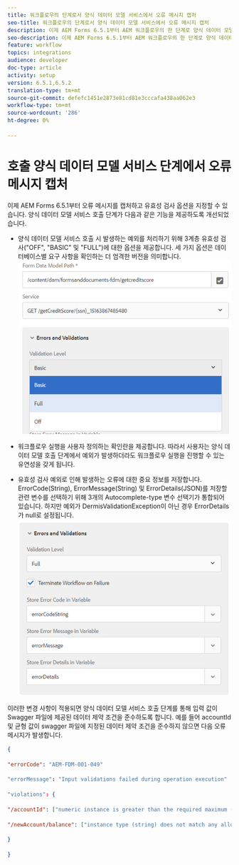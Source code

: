 ```yaml
---
title: 워크플로우의 단계로서 양식 데이터 모델 서비스에서 오류 메시지 캡처
seo-title: 워크플로우의 단계로서 양식 데이터 모델 서비스에서 오류 메시지 캡처
description: 이제 AEM Forms 6.5.1부터 AEM 워크플로우의 한 단계로 양식 데이터 모델 서비스 호출 시 생성된 오류 메시지를 캡처할 수 있습니다. 워크플로우.
seo-description: 이제 AEM Forms 6.5.1부터 AEM 워크플로우의 한 단계로 양식 데이터 모델 서비스 호출 시 생성된 오류 메시지를 캡처할 수 있습니다. 워크플로우.
feature: workflow
topics: integrations
audience: developer
doc-type: article
activity: setup
version: 6.5.1,6.5.2
translation-type: tm+mt
source-git-commit: defefc1451e2873e81cd81e3cccafa438aa062e3
workflow-type: tm+mt
source-wordcount: '286'
ht-degree: 0%

---
```



# 호출 양식 데이터 모델 서비스 단계에서 오류 메시지 캡처

이제 AEM Forms 6.5.1부터 오류 메시지를 캡처하고 유효성 검사 옵션을 지정할 수 있습니다. 양식 데이터 모델 서비스 호출 단계가 다음과 같은 기능을 제공하도록 개선되었습니다.

* 양식 데이터 모델 서비스 호출 시 발생하는 예외를 처리하기 위해 3계층 유효성 검사(&quot;OFF&quot;, &quot;BASIC&quot; 및 &quot;FULL&quot;)에 대한 옵션을 제공합니다. 세 가지 옵션은 데이터베이스별 요구 사항을 확인하는 더 엄격한 버전을 의미합니다.
   ![유효성 검사 수준](assets/validation-level.PNG)

* 워크플로우 실행을 사용자 정의하는 확인란을 제공합니다. 따라서 사용자는 양식 데이터 모델 호출 단계에서 예외가 발생하더라도 워크플로우 실행을 진행할 수 있는 유연성을 갖게 됩니다.

* 유효성 검사 예외로 인해 발생하는 오류에 대한 중요 정보를 저장합니다. ErrorCode(String), ErrorMessage(String) 및 ErrorDetails(JSON)를 저장할 관련 변수를 선택하기 위해 3개의 Autocomplete-type 변수 선택기가 통합되어 있습니다. 하지만 예외가 DermisValidationException이 아닌 경우 ErrorDetails가 null로 설정됩니다.
   ![오류 메시지 캡처](assets/fdm-error-details.PNG)

이러한 변경 사항이 적용되면 양식 데이터 모델 서비스 호출 단계를 통해 입력 값이 Swagger 파일에 제공된 데이터 제약 조건을 준수하도록 합니다. 예를 들어 accountId 및 균형 값이 swagger 파일에 지정된 데이터 제약 조건을 준수하지 않으면 다음 오류 메시지가 발생합니다.

```json
{

"errorCode": "AEM-FDM-001-049"

"errorMessage": "Input validations failed during operation execution"

"violations": {

"/accountId": ["numeric instance is greater than the required maximum (maximum: 20, found: 97)"],

"/newAccount/balance": ["instance type (string) does not match any allowed primitive type (allowed: [\"integer\",\"number\"])"]

}

}
```


